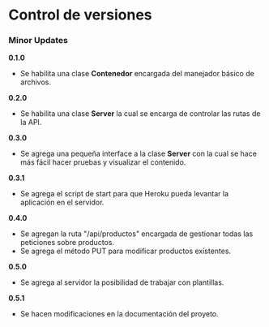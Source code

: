 # Control de versiones

### Minor Updates
**0.1.0**
* Se habilita una clase **Contenedor** encargada del manejador básico de archivos.

**0.2.0**
* Se habilita una clase **Server** la cual se encarga de controlar las rutas de la API.

**0.3.0**
* Se agrega una pequeña interface a la clase **Server** con la cual se hace más fácil hacer pruebas y visualizar el contenido.

**0.3.1** 
* Se agrega el script de start para que Heroku pueda levantar la aplicación en el servidor.

**0.4.0**
* Se agregan la ruta "/api/productos" encargada de gestionar todas las peticiones sobre productos.
* Se agrega el método PUT para modificar productos existentes.

**0.5.0** 
* Se agrega al servidor la posibilidad de trabajar con plantillas.

**0.5.1**
* Se hacen modificaciones en la documentación del proyeto.
